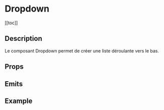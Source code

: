 <script setup>
import { ref } from 'vue';
import component from './index.vue'

const isOpened = ref(false);
</script>

# Dropdown

[[toc]]

## Description

Le composant Dropdown permet de créer une liste déroulante vers le bas.

## Props

<props-parser :props="component.props" />

## Emits

<emits-parser :emits="component.emits" />

## Example


<code-example>
<dsp-dropdown v-model:isOpened="isOpened">
  <template v-slot:toggle>
    Actions
  </template>
  <template v-slot:menu>
    <dsp-dropdown-item>Edit</dsp-dropdown-item>
    <dsp-dropdown-item>Delete</dsp-dropdown-item>
  </template>
</dsp-dropdown>

<template v-slot:html>

```html
<dsp-dropdown v-model:isOpened="isOpened">
  <template v-slot:toggle>
    Actions
  </template>
  <template v-slot:menu>
    <dsp-dropdown-item>Edit</dsp-dropdown-item>
    <dsp-dropdown-item>Delete</dsp-dropdown-item>
  </template>
</dsp-dropdown>
```

</template>

<template v-slot:js>

```js
const isOpened = ref(false);
```

</template>
</code-example>